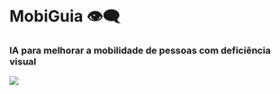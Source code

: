 # MobiGuia 👁️‍🗨️
### IA para melhorar a mobilidade de pessoas com deficiência visual

<a href="https://www.loom.com/share/06bb3478346e47a7a62ddadd5a0a088c"> <img style="max-width:300px;" src="https://cdn.loom.com/sessions/thumbnails/06bb3478346e47a7a62ddadd5a0a088c-with-play.gif"> </a>

